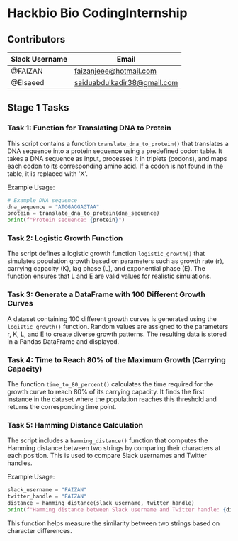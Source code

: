 # Hackbio Bio CodingInternship

## Contributors

| Slack Username | Email |
|---------------|-----------------------------|
| @FAIZAN      | faizanjeee@hotmail.com      |
| @Elsaeed     | saiduabdulkadir38@gmail.com |

## Stage 1 Tasks

### Task 1: Function for Translating DNA to Protein

This script contains a function `translate_dna_to_protein()` that translates a DNA sequence into a protein sequence using a predefined codon table. It takes a DNA sequence as input, processes it in triplets (codons), and maps each codon to its corresponding amino acid. If a codon is not found in the table, it is replaced with 'X'.

Example Usage:
```python
# Example DNA sequence
dna_sequence = "ATGGAGGAGTAA"
protein = translate_dna_to_protein(dna_sequence)
print(f"Protein sequence: {protein}")
```

### Task 2: Logistic Growth Function

The script defines a logistic growth function `logistic_growth()` that simulates population growth based on parameters such as growth rate (r), carrying capacity (K), lag phase (L), and exponential phase (E). The function ensures that L and E are valid values for realistic simulations.

### Task 3: Generate a DataFrame with 100 Different Growth Curves

A dataset containing 100 different growth curves is generated using the `logistic_growth()` function. Random values are assigned to the parameters r, K, L, and E to create diverse growth patterns. The resulting data is stored in a Pandas DataFrame and displayed.

### Task 4: Time to Reach 80% of the Maximum Growth (Carrying Capacity)

The function `time_to_80_percent()` calculates the time required for the growth curve to reach 80% of its carrying capacity. It finds the first instance in the dataset where the population reaches this threshold and returns the corresponding time point.

### Task 5: Hamming Distance Calculation

The script includes a `hamming_distance()` function that computes the Hamming distance between two strings by comparing their characters at each position. This is used to compare Slack usernames and Twitter handles.

Example Usage:
```python
slack_username = "FAIZAN"
twitter_handle = "FAIZAN"
distance = hamming_distance(slack_username, twitter_handle)
print(f"Hamming distance between Slack username and Twitter handle: {distance}")
```

This function helps measure the similarity between two strings based on character differences.
